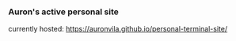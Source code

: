 ### Auron's active personal site

currently hosted: https://auronvila.github.io/personal-terminal-site/
